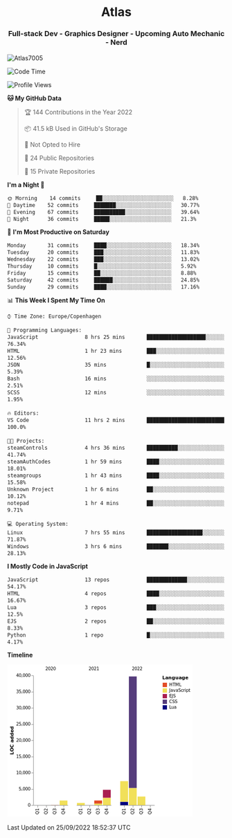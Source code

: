 <h1 align="center">Atlas</h1>
<h3 align="center">Full-stack Dev - Graphics Designer - Upcoming Auto Mechanic - Nerd</h3>

<p><img align="center" src="https://github-readme-stats.vercel.app/api/top-langs?username=Atlas7005&show_icons=true&locale=en&layout=compact" alt="Atlas7005" /></p>

<!--START_SECTION:waka-->
![Code Time](http://img.shields.io/badge/Code%20Time-690%20hrs%2057%20mins-blue)

![Profile Views](http://img.shields.io/badge/Profile%20Views-0-blue)

**🐱 My GitHub Data** 

> 🏆 144 Contributions in the Year 2022
 > 
> 📦 41.5 kB Used in GitHub's Storage 
 > 
> 🚫 Not Opted to Hire
 > 
> 📜 24 Public Repositories 
 > 
> 🔑 15 Private Repositories  
 > 
**I'm a Night 🦉** 

```text
🌞 Morning    14 commits     ██░░░░░░░░░░░░░░░░░░░░░░░   8.28% 
🌆 Daytime    52 commits     ███████░░░░░░░░░░░░░░░░░░   30.77% 
🌃 Evening    67 commits     ██████████░░░░░░░░░░░░░░░   39.64% 
🌙 Night      36 commits     █████░░░░░░░░░░░░░░░░░░░░   21.3%

```
📅 **I'm Most Productive on Saturday** 

```text
Monday       31 commits     ████░░░░░░░░░░░░░░░░░░░░░   18.34% 
Tuesday      20 commits     ███░░░░░░░░░░░░░░░░░░░░░░   11.83% 
Wednesday    22 commits     ███░░░░░░░░░░░░░░░░░░░░░░   13.02% 
Thursday     10 commits     █░░░░░░░░░░░░░░░░░░░░░░░░   5.92% 
Friday       15 commits     ██░░░░░░░░░░░░░░░░░░░░░░░   8.88% 
Saturday     42 commits     ██████░░░░░░░░░░░░░░░░░░░   24.85% 
Sunday       29 commits     ████░░░░░░░░░░░░░░░░░░░░░   17.16%

```


📊 **This Week I Spent My Time On** 

```text
⌚︎ Time Zone: Europe/Copenhagen

💬 Programming Languages: 
JavaScript               8 hrs 25 mins       ███████████████████░░░░░░   76.34% 
HTML                     1 hr 23 mins        ███░░░░░░░░░░░░░░░░░░░░░░   12.56% 
JSON                     35 mins             █░░░░░░░░░░░░░░░░░░░░░░░░   5.39% 
Bash                     16 mins             ░░░░░░░░░░░░░░░░░░░░░░░░░   2.51% 
SCSS                     12 mins             ░░░░░░░░░░░░░░░░░░░░░░░░░   1.95%

🔥 Editors: 
VS Code                  11 hrs 2 mins       █████████████████████████   100.0%

🐱‍💻 Projects: 
steamControls            4 hrs 36 mins       ██████████░░░░░░░░░░░░░░░   41.74% 
steamAuthCodes           1 hr 59 mins        ████░░░░░░░░░░░░░░░░░░░░░   18.01% 
steamgroups              1 hr 43 mins        ████░░░░░░░░░░░░░░░░░░░░░   15.58% 
Unknown Project          1 hr 6 mins         ██░░░░░░░░░░░░░░░░░░░░░░░   10.12% 
notepad                  1 hr 4 mins         ██░░░░░░░░░░░░░░░░░░░░░░░   9.71%

💻 Operating System: 
Linux                    7 hrs 55 mins       ██████████████████░░░░░░░   71.87% 
Windows                  3 hrs 6 mins        ███████░░░░░░░░░░░░░░░░░░   28.13%

```

**I Mostly Code in JavaScript** 

```text
JavaScript               13 repos            █████████████░░░░░░░░░░░░   54.17% 
HTML                     4 repos             ████░░░░░░░░░░░░░░░░░░░░░   16.67% 
Lua                      3 repos             ███░░░░░░░░░░░░░░░░░░░░░░   12.5% 
EJS                      2 repos             ██░░░░░░░░░░░░░░░░░░░░░░░   8.33% 
Python                   1 repo              █░░░░░░░░░░░░░░░░░░░░░░░░   4.17%

```


**Timeline**

![Chart not found](https://raw.githubusercontent.com/Atlas7005/Atlas7005/master/charts/bar_graph.png) 


 Last Updated on 25/09/2022 18:52:37 UTC
<!--END_SECTION:waka-->
